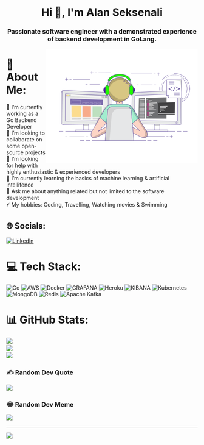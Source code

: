 <h1 align="center">Hi 👋, I'm Alan Seksenali</h1>
<h3 align="center">Passionate software engineer with a demonstrated experience of backend development in GoLang. </h3>
<img align="right" alt="Coding" width="400" src="https://raw.githubusercontent.com/devSouvik/devSouvik/master/gif3.gif">

# 💫 About Me:
🔭 I’m currently working as a Go Backend Developer<br>👯 I’m looking to collaborate on some open-source projects<br>🤝 I’m looking for help with highly enthusiastic & experienced developers<br>🌱 I’m currently learning the basics of machine learning & artificial intellifence<br>💬 Ask me about anything related but not limited to the software development<br>⚡ My hobbies: Coding, Travelling, Watching movies & Swimming


## 🌐 Socials:
[![LinkedIn](https://img.shields.io/badge/LinkedIn-%230077B5.svg?logo=linkedin&logoColor=white)](https://linkedin.com/in/alanseksenali)

# 💻 Tech Stack:
![Go](https://img.shields.io/badge/go-%2300ADD8.svg?style=for-the-badge&logo=go&logoColor=white) ![AWS](https://img.shields.io/badge/AWS-%23FF9900.svg?style=for-the-badge&logo=amazon-aws&logoColor=white) ![Docker](https://img.shields.io/badge/docker-%230db7ed.svg?style=for-the-badge&logo=docker&logoColor=white) ![GRAFANA](https://img.shields.io/badge/grafana-F46800.svg?style=for-the-badge&logo=grafana&logoColor=white&color=%23F46800) ![Heroku](https://img.shields.io/badge/heroku-%23430098.svg?style=for-the-badge&logo=heroku&logoColor=white) ![KIBANA](https://img.shields.io/badge/kibana-005571.svg?style=for-the-badge&logo=kibana&logoColor=white&color=%23005571) ![Kubernetes](https://img.shields.io/badge/kubernetes-%23326ce5.svg?style=for-the-badge&logo=kubernetes&logoColor=white) ![MongoDB](https://img.shields.io/badge/MongoDB-%234ea94b.svg?style=for-the-badge&logo=mongodb&logoColor=white) ![Redis](https://img.shields.io/badge/redis-%23DD0031.svg?style=for-the-badge&logo=redis&logoColor=white) ![Apache Kafka](https://img.shields.io/badge/Apache%20Kafka-000?style=for-the-badge&logo=apachekafka)
# 📊 GitHub Stats:
![](https://github-readme-stats.vercel.app/api?username=alandeqz&theme=dark&hide_border=false&include_all_commits=true&count_private=true)<br/>
![](https://github-readme-streak-stats.herokuapp.com/?user=alandeqz&theme=dark&hide_border=false)<br/>
![](https://github-readme-stats.vercel.app/api/top-langs/?username=alandeqz&theme=dark&hide_border=false&include_all_commits=true&count_private=true&layout=compact)

### ✍️ Random Dev Quote
![](https://quotes-github-readme.vercel.app/api?type=horizontal&theme=radical)

### 😂 Random Dev Meme
<img src='https://randommeme-five.vercel.app/' style="height: 400px;"/>

---
[![](https://visitcount.itsvg.in/api?id=alandeqz&icon=0&color=0)](https://visitcount.itsvg.in)
